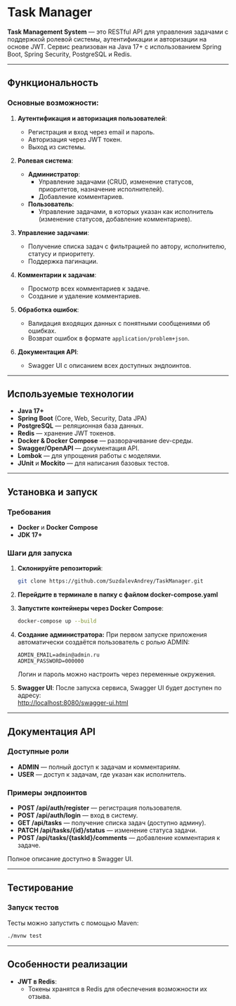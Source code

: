 # Task Manager

**Task Management System** — это RESTful API для управления задачами с поддержкой ролевой системы, аутентификации и авторизации на основе JWT. Сервис реализован на Java 17+ с использованием Spring Boot, Spring Security, PostgreSQL и Redis.

---

## Функциональность

### Основные возможности:
1. **Аутентификация и авторизация пользователей**:
   - Регистрация и вход через email и пароль.
   - Авторизация через JWT токен.
   - Выход из системы.

2. **Ролевая система**:
   - **Администратор**:
     - Управление задачами (CRUD, изменение статусов, приоритетов, назначение исполнителей).
     - Добавление комментариев.
   - **Пользователь**:
     - Управление задачами, в которых указан как исполнитель (изменение статусов, добавление комментариев).

3. **Управление задачами**:
   - Получение списка задач с фильтрацией по автору, исполнителю, статусу и приоритету.
   - Поддержка пагинации.

4. **Комментарии к задачам**:
   - Просмотр всех комментариев к задаче.
   - Создание и удаление комментариев.

5. **Обработка ошибок**:
   - Валидация входящих данных с понятными сообщениями об ошибках.
   - Возврат ошибок в формате `application/problem+json`.

6. **Документация API**:
   - Swagger UI с описанием всех доступных эндпоинтов.

---

## Используемые технологии

- **Java 17+**
- **Spring Boot** (Core, Web, Security, Data JPA)
- **PostgreSQL** — реляционная база данных.
- **Redis** — хранение JWT токенов.
- **Docker & Docker Compose** — разворачивание dev-среды.
- **Swagger/OpenAPI** — документация API.
- **Lombok** — для упрощения работы с моделями.
- **JUnit** и **Mockito** — для написания базовых тестов.

---

## Установка и запуск

### Требования
- **Docker** и **Docker Compose**
- **JDK 17+**

### Шаги для запуска

1. **Склонируйте репозиторий**:
   ```bash
   git clone https://github.com/SuzdalevAndrey/TaskManager.git
   ```
2. **Перейдите в терминале в папку с файлом docker-compose.yaml**

3. **Запустите контейнеры через Docker Compose**:
   ```bash
   docker-compose up --build
   ```
4. **Создание администратора:** При первом запуске приложения автоматически создаётся пользователь с ролью ADMIN:

   ```env
   ADMIN_EMAIL=admin@admin.ru
   ADMIN_PASSWORD=000000
   ```
   Логин и пароль можно настроить через переменные окружения.

5. **Swagger UI**:
   После запуска сервиса, Swagger UI будет доступен по адресу:  
   [http://localhost:8080/swagger-ui.html](http://localhost:8080/swagger-ui.html)
   
---

## Документация API

### Доступные роли
- **ADMIN** — полный доступ к задачам и комментариям.
- **USER** — доступ к задачам, где указан как исполнитель.

### Примеры эндпоинтов
- **POST /api/auth/register** — регистрация пользователя.
- **POST /api/auth/login** — вход в систему.
- **GET /api/tasks** — получение списка задач (доступно админу).
- **PATCH /api/tasks/{id}/status** — изменение статуса задачи.
- **POST /api/tasks/{taskId}/comments** — добавление комментария к задаче.

Полное описание доступно в Swagger UI.

---

## Тестирование

### Запуск тестов
Тесты можно запустить с помощью Maven:
```bash
./mvnw test
```

---

## Особенности реализации

- **JWT в Redis**:
  - Токены хранятся в Redis для обеспечения возможности их отзыва.

